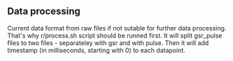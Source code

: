 ## Data processing

Current data format from raw files if not sutable for further data processing.
That's why r/process.sh script should be runned first. It will split gsr_pulse files to two files - separateley with gsr and with pulse. Then it will add timestamp (in milliseconds, starting with 0) to each datapoint.